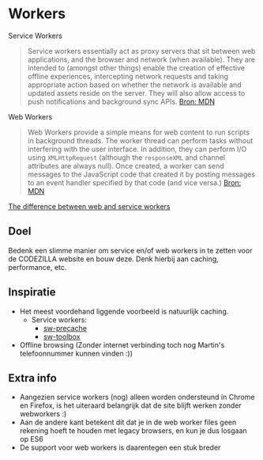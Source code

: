 # Workers

Service Workers
> Service workers essentially act as proxy servers that sit between web applications, and the browser and network (when available). They are intended to (amongst other things) enable the creation of effective offline experiences, intercepting network requests and taking appropriate action based on whether the network is available and updated assets reside on the server. They will also allow access to push notifications and background sync APIs.
[Bron: MDN](https://developer.mozilla.org/en-US/docs/Web/API/Service_Worker_API/Using_Service_Workers)

Web Workers
> Web Workers provide a simple means for web content to run scripts in background threads. The worker thread can perform tasks without interfering with the user interface. In addition, they can perform I/O using `XMLHttpRequest` (although the `responseXML` and channel attributes are always null). Once created, a worker can send messages to the JavaScript code that created it by posting messages to an event handler specified by that code (and vice versa.) 
[Bron: MDN](https://developer.mozilla.org/en-US/docs/Web/API/Web_Workers_API/Using_web_workers "Bron")

[The difference between web and service workers](https://aarontgrogg.com/blog/2015/07/20/the-difference-between-service-workers-web-workers-and-websockets/)

## Doel
Bedenk een slimme manier om service en/of web workers in te zetten voor de CODEZILLA website en bouw deze. Denk hierbij aan caching, performance, etc. 

## Inspiratie
* Het meest voordehand liggende voorbeeld is natuurlijk caching. 
    * Service workers:
        * [sw-precache](https://github.com/GoogleChrome/sw-precache)
        * [sw-toolbox](https://github.com/GoogleChrome/sw-toolbox)
* Offline browsing (Zonder internet verbinding toch nog Martin's telefoonnummer kunnen vinden :))

## Extra info
* Aangezien service workers (nog) alleen worden ondersteund in Chrome en Firefox, is het uiteraard belangrijk dat de site blijft werken zonder webworkers :)
* Aan de andere kant betekent dit dat je in de web worker files geen rekening hoeft te houden met legacy browsers, en kun je dus losgaan op ES6
* De support voor web workers is daarentegen een stuk breder
